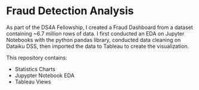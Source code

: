 # Fraud Detection Analysis
As part of the DS4A Fellowship, I created a Fraud Dashboard from a dataset containing ~6.7 million rows of data. I first conducted an EDA on Jupyter Notebooks with the python pandas library, conducted data cleaning on Dataiku DSS, then imported the data to Tableau to create the visualization.

This repository contains:
- Statistics Charts
- Jupypter Notebook EDA
- Tableau Views

